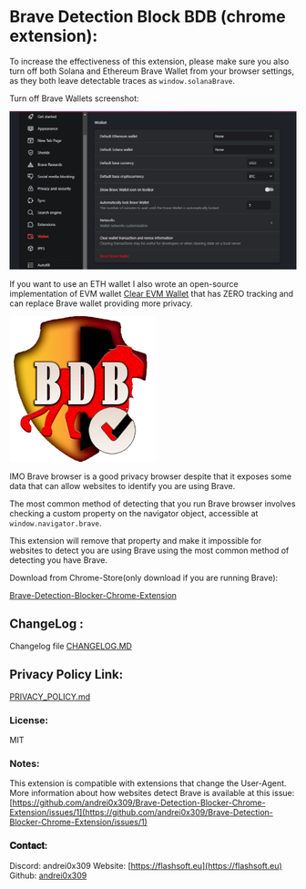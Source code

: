 # Brave Detection Block BDB (chrome extension)&#x3a;

To increase the effectiveness of this extension, please make sure you also turn off both Solana and Ethereum Brave Wallet from your browser settings, as they both leave detectable traces as `window.solanaBrave`.

Turn off Brave Wallets screenshot:

![TURN OFF BRAVE WALLET](/turn-off-brave-wallet.png?raw=true "TURN OFF BRAVE WALLET")

If you want to use an ETH wallet I also wrote an open-source implementation of EVM wallet  [Clear EVM Wallet](https://github.com/andrei0x309/clear-wallet) that has ZERO tracking and can replace Brave wallet providing more privacy.

![BDB LOGO](/images/BDB-ICON256.png?raw=true "BDB LOGO")

IMO Brave browser is a good privacy browser despite that it exposes some data that can allow websites to identify you are using Brave.

The most common method of detecting that you run Brave browser involves checking a custom property on the navigator object, accessible at `window.navigator.brave`.

This extension will remove that property and make it impossible for websites to detect you are using Brave using the most common method of detecting you have Brave.

Download from Chrome-Store(only download if you are running Brave)&#x3a;

[Brave-Detection-Blocker-Chrome-Extension](https://chrome.google.com/webstore/detail/brave-detection-block/ckkhcgikplgdginlidcaomgjahmddjgb)

## ChangeLog &#x3a;

Changelog file [CHANGELOG.MD](CHANGELOG.md)

## Privacy Policy Link&#x3a;

[PRIVACY_POLICY.md](PRIVACY_POLICY.md)

### License&#x3a;

MIT

### Notes&#x3a;

This extension is compatible with extensions that change the User-Agent.
More information about how websites detect Brave is available at this issue: [https://github.com/andrei0x309/Brave-Detection-Blocker-Chrome-Extension/issues/1](https://github.com/andrei0x309/Brave-Detection-Blocker-Chrome-Extension/issues/1)

### 𝐂𝐨𝐧𝐭𝐚𝐜𝐭&#x3a;

Discord: andrei0x309
Website: [https://flashsoft.eu](https://flashsoft.eu)
Github: [andrei0x309](https://github.com/andrei0x309)
